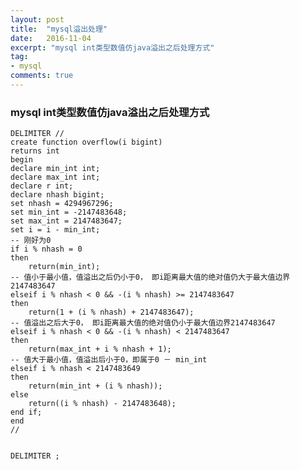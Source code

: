 ```yaml
---
layout: post
title:  "mysql溢出处理"
date:   2016-11-04
excerpt: "mysql int类型数值仿java溢出之后处理方式"
tag:
- mysql
comments: true
---
```


### mysql int类型数值仿java溢出之后处理方式

	DELIMITER //
	create function overflow(i bigint)
	returns int
	begin
	declare min_int int;
	declare max_int int;
	declare r int;
	declare nhash bigint;
	set nhash = 4294967296;
	set min_int = -2147483648;
	set max_int = 2147483647;
	set i = i - min_int;
	-- 刚好为0
	if i % nhash = 0
	then
		return(min_int);
	-- 值小于最小值，值溢出之后仍小于0， 即i距离最大值的绝对值仍大于最大值边界2147483647
	elseif i % nhash < 0 && -(i % nhash) >= 2147483647
	then
		return(1 + (i % nhash) + 2147483647);
	-- 值溢出之后大于0， 即i距离最大值的绝对值仍小于最大值边界2147483647
	elseif i % nhash < 0 && -(i % nhash) < 2147483647
	then
		return(max_int + i % nhash + 1);
	-- 值大于最小值，值溢出后小于0，即属于0 － min_int
	elseif i % nhash < 2147483649
	then
		return(min_int + (i % nhash));
	else
		return((i % nhash) - 2147483648);
	end if;
	end
	//


	DELIMITER ;
